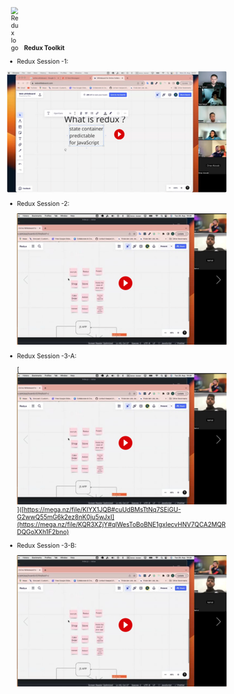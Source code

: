 <span style="display: inline-flex; align-items: end;">
  
  <img src="https://redux-toolkit.js.org/img/redux.svg" alt="Redux logo" width="20" style="margin: 0 10px;">
  <b style="align-items: start">Redux Toolkit</b>
</span>



- Redux Session -1:
  
 [![Redux Session -1: legacy_createStore](https://github.com/freelancres/redux/blob/main/redux-s1.png)](https://mega.nz/file/XQ5xQbbL#u1vFd4_1D52-RUrbC1E40ewbrfWdpKWMjQ9M9A2YnVU)

- Redux Session -2:
  
  [![Redux Session -2: legacy_createStore](https://github.com/freelancres/redux/blob/main/redux-s2.png)](https://mega.nz/file/KIYX1JQB#cuUdBMsTtNq7SEiGU-G2wwQ55mG6k2ez8nK0ju5wJxI)


- Redux Session -3-A:
  
  [![Redux Session -3_a: redux/toolkit](https://github.com/freelancres/redux/blob/main/redux-s2.png)]([https://mega.nz/file/KIYX1JQB#cuUdBMsTtNq7SEiGU-G2wwQ55mG6k2ez8nK0ju5wJxI](https://mega.nz/file/KQR3XZjY#qlWesToBoBNE1gxIecvHNV7QCA2MQRDQGoXXh1F2bno)
- Redux Session -3-B:
  
  [![Redux Session -3_b: redux/toolkit](https://github.com/freelancres/redux/blob/main/redux-s2.png)](https://mega.nz/file/KIYX1JQB#cuUdBMsTtNq7SEiGU-G2wwQ55mG6k2ez8nK0ju5wJxI)








